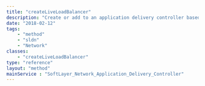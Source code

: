 ```yaml
---
title: "createLiveLoadBalancer"
description: "Create or add to an application delivery controller based load balancer service. The loadBalancer parameter must have its ''name'', ''type'', ''sourcePort'', and ''virtualIpAddress'' properties populated. Changes are reflected immediately in the application delivery controller. "
date: "2018-02-12"
tags:
    - "method"
    - "sldn"
    - "Network"
classes:
    - "createLiveLoadBalancer"
type: "reference"
layout: "method"
mainService : "SoftLayer_Network_Application_Delivery_Controller"
---
```

